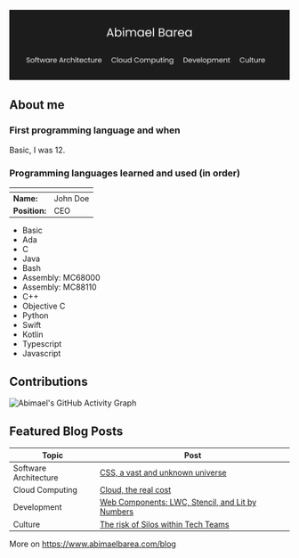 ![Header](main.png)

## About me

### First programming language and when 
Basic, I was 12. 

### Programming languages learned and used (in order)

| <!-- -->    | <!-- -->    |
| ------------- | -------- |
| **Name:** | John Doe |
| **Position:** | CEO |

- Basic
- Ada
- C
- Java
- Bash
- Assembly: MC68000
- Assembly: MC88110
- C++
- Objective C
- Python
- Swift
- Kotlin
- Typescript
- Javascript

## Contributions

![Abimael's GitHub Activity Graph](https://github-readme-activity-graph.vercel.app/graph?username=abimaelbarea&theme=github-compact)

## Featured Blog Posts

| Topic                 | Post                                                                                                                                               |
| --------------------- | -------------------------------------------------------------------------------------------------------------------------------------------------- |
| Software Architecture | [CSS, a vast and unknown universe](https://www.abimaelbarea.com/blog/css)                                                                          |
| Cloud Computing       | [Cloud, the real cost](https://www.abimaelbarea.com/blog/cloud-cost)                                                                               |
| Development           | [Web Components: LWC, Stencil, and Lit by Numbers](https://medium.com/front-end-weekly/web-components-lwc-stencil-and-lit-by-numbers-b158efcf82f7) |
| Culture               | [The risk of Silos within Tech Teams](https://www.abimaelbarea.com/blog/tech-silos)                                                                |

More on https://www.abimaelbarea.com/blog
